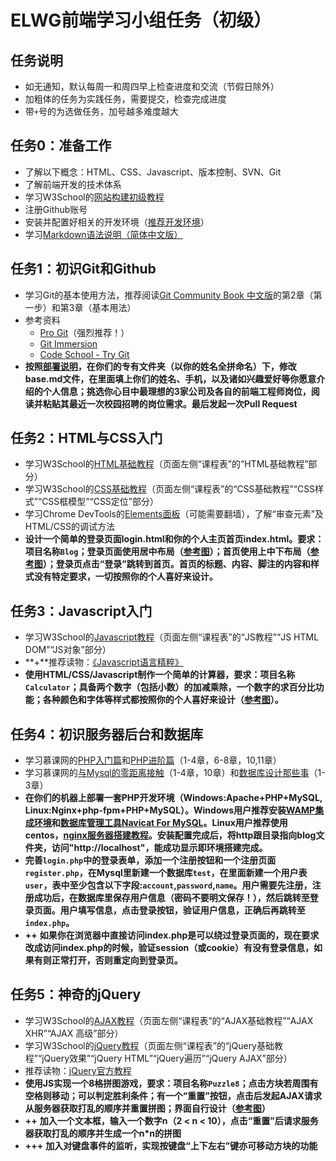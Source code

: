 ELWG前端学习小组任务（初级）
=====

## 任务说明
* 如无通知，默认每周一和周四早上检查进度和交流（节假日除外）
* 加粗体的任务为实践任务，需要提交，检查完成进度
* 带`+`号的为选做任务，加号越多难度越大

## 任务0：准备工作
* 了解以下概念：HTML、CSS、Javascript、版本控制、SVN、Git
* 了解前端开发的技术体系
* 学习W3School的[网站构建初级教程](http://www.w3school.com.cn/web/index.asp)
* 注册Github账号
* 安装并配置好相关的开发环境（[推荐开发环境](https://github.com/ELWG-FE-Study/tasks#%E6%8E%A8%E8%8D%90%E5%BC%80%E5%8F%91%E7%8E%AF%E5%A2%83)）
* 学习[Markdown语法说明（简体中文版）](http://wowubuntu.com/markdown/)

## 任务1：初识Git和Github

* 学习Git的基本使用方法，推荐阅读[Git Community Book 中文版](http://gitbook.liuhui998.com/index.html)的第2章（第一步）和第3章（基本用法）
* 参考资料
    * [Pro Git](https://git-scm.com/book/zh/v2)（强烈推荐！）
    * [Git Immersion](http://gitimmersion.com)
    * [Code School - Try Git](https://try.github.io/levels/1/challenges/1)
* **按照[部署说明](https://github.com/ELWG-FE-Study/tasks#%E9%83%A8%E7%BD%B2%E8%AF%B4%E6%98%8E)，在你们的专有文件夹（以你的姓名全拼命名）下，修改base.md文件，在里面填上你们的姓名、手机，以及诸如兴趣爱好等你愿意介绍的个人信息；挑选你心目中最理想的3家公司及各自的前端工程师岗位，阅读并粘贴其最近一次校园招聘的岗位需求。最后发起一次Pull Request**

## 任务2：HTML与CSS入门

* 学习W3School的[HTML基础教程](http://www.w3school.com.cn/html/index.asp)（页面左侧“课程表”的“HTML基础教程”部分）
* 学习W3School的[CSS基础教程](http://www.w3school.com.cn/css/index.asp)（页面左侧“课程表”的“CSS基础教程”“CSS样式”“CSS框模型”“CSS定位”部分）
* 学习Chrome DevTools的[Elements面板](https://developers.google.com/chrome-developer-tools/docs/dom-and-styles?hl=zh-CN)（可能需要翻墙），了解“审查元素”及HTML/CSS的调试方法
* **设计一个简单的登录页面login.html和你的个人主页首页index.html。要求：项目名称`Blog`；登录页面使用居中布局（[参考图](http://ww3.sinaimg.cn/large/74990035jw1edvnyxdby7j20zd0a60sz.jpg)）；首页使用上中下布局（[参考图](http://ww2.sinaimg.cn/large/74990035jw1edvnyluzlvj21al0qfahl.jpg)）；登录页点击“登录”跳转到首页。首页的标题、内容、脚注的内容和样式没有特定要求，一切按照你的个人喜好来设计。**

## 任务3：Javascript入门

* 学习W3School的[Javascript教程](http://www.w3school.com.cn/js/index.asp)（页面左侧“课程表”的“JS教程”“JS HTML DOM”“JS对象”部分）
* **+**推荐读物：[《Javascript语言精粹》](http://book.douban.com/subject/11874748/)
* **使用HTML/CSS/Javascript制作一个简单的计算器，要求：项目名称`Calculator`；具备两个数字（包括小数）的加减乘除，一个数字的求百分比功能；各种颜色和字体等样式都按照你的个人喜好来设计（[参考图](http://ww1.sinaimg.cn/large/74990035gw1edwkx6v8hjj208h08j3ym.jpg)）。**

## 任务4：初识服务器后台和数据库

* 学习慕课网的[PHP入门篇](http://www.imooc.com/learn/54)和[PHP进阶篇](http://www.imooc.com/learn/26)（1-4章，6-8章，10,11章）
* 学习慕课网的[与Mysql的零距离接触](http://www.imooc.com/learn/122)（1-4章，10章）和[数据库设计那些事](http://www.imooc.com/learn/117)（1-3章）
* **在你们的机器上部署一套PHP开发环境（Windows:Apache+PHP+MySQL, Linux:Nginx+php-fpm+PHP+MySQL）。Windows用户推荐安装[WAMP集成环境](http://www.wampserver.com/en/)和[数据库管理工具Navicat For MySQL](http://www.navicat.com.cn/products/navicat-for-mysql)。Linux用户推荐使用centos，[nginx服务器搭建教程](https://www.digitalocean.com/community/tutorials/how-to-install-linux-nginx-mysql-php-lemp-stack-on-centos-6)。安装配置完成后，将http跟目录指向blog文件夹，访问"http://localhost"，能成功显示即环境搭建完成。**
* **完善`login.php`中的登录表单，添加一个注册按钮和一个注册页面`register.php`，在Mysql里新建一个数据库`test`，在里面新建一个用户表`user`，表中至少包含以下字段:`account`,`password`,`name`。用户需要先注册，注册成功后，在数据库里保存用户信息（密码不要明文保存！），然后跳转至登录页面。用户填写信息，点击登录按钮，验证用户信息，正确后再跳转至`index.php`。**
* **++** **如果你在浏览器中直接访问index.php是可以绕过登录页面的，现在要求改成访问index.php的时候，验证session（或cookie）有没有登录信息，如果有则正常打开，否则重定向到登录页。**

## 任务5：神奇的jQuery

* 学习W3School的[AJAX教程](http://www.w3school.com.cn/ajax/index.asp)（页面左侧“课程表”的“AJAX基础教程”“AJAX XHR”“AJAX 高级”部分）
* 学习W3School的[jQuery教程](http://www.w3school.com.cn/jquery/index.asp)（页面左侧“课程表”的“jQuery基础教程”“jQuery效果”“jQuery HTML”“jQuery遍历”“jQuery AJAX”部分）
* 推荐读物：[jQuery官方教程](http://learn.jquery.com/about-jquery/)
* **使用JS实现一个8格拼图游戏，要求：项目名称`Puzzle8`；点击方块若周围有空格则移动；可以判定胜利条件；有一个“重置”按钮，点击后发起AJAX请求从服务器获取打乱的顺序并重置拼图；界面自行设计（[参考图](http://ww4.sinaimg.cn/large/74990035jw1ee78msr09fj20ax0auaa3.jpg)）**
* **++** **加入一个文本框，输入一个数字n（2 < n < 10），点击“重置”后请求服务器获取打乱的顺序并生成一个n*n的拼图**
* **+++** **加入对键盘事件的监听，实现按键盘“上下左右”键亦可移动方块的功能**
